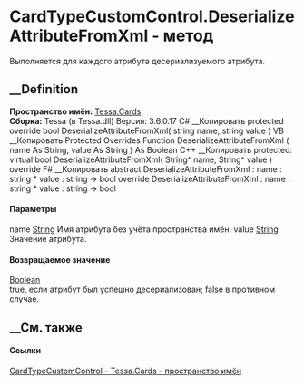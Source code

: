 # CardTypeCustomControl.DeserializeAttributeFromXml - метод
Выполняется для каждого атрибута десериализуемого атрибута.
##  __Definition
 **Пространство имён:** [Tessa.Cards](N_Tessa_Cards.htm)  
 **Сборка:** Tessa (в Tessa.dll) Версия: 3.6.0.17
C# __Копировать
     protected override bool DeserializeAttributeFromXml(
    	string name,
    	string value
    )
VB __Копировать
     Protected Overrides Function DeserializeAttributeFromXml ( 
    	name As String,
    	value As String
    ) As Boolean
C++ __Копировать
     protected:
    virtual bool DeserializeAttributeFromXml(
    	String^ name, 
    	String^ value
    ) override
F# __Копировать
     abstract DeserializeAttributeFromXml : 
            name : string * 
            value : string -> bool 
    override DeserializeAttributeFromXml : 
            name : string * 
            value : string -> bool 
#### Параметры
name [String](https://learn.microsoft.com/dotnet/api/system.string)
    Имя атрибута без учёта пространства имён.
value [String](https://learn.microsoft.com/dotnet/api/system.string)
    Значение атрибута.
#### Возвращаемое значение
[Boolean](https://learn.microsoft.com/dotnet/api/system.boolean)  
true, если атрибут был успешно десериализован; false в противном случае.
## __См. также
#### Ссылки
[CardTypeCustomControl - ](T_Tessa_Cards_CardTypeCustomControl.htm)
[Tessa.Cards - пространство имён](N_Tessa_Cards.htm)
